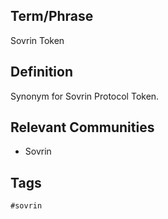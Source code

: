 ## Term/Phrase
Sovrin Token

## Definition
Synonym for Sovrin Protocol Token.

## Relevant Communities
* Sovrin

## Tags
```
#sovrin
```
